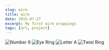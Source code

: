 ```yaml
---
slug: wire
title: wire
date: 2015-07-27
excerpt: My first wire wrappings
tags: [art, project]
---
```


<script>
  import Image from "$lib/components/base/image.svelte";
</script>

<Image
  path="posts/{slug}"
  filename="9"
  figcaption="Number 9"
  alt="Number 9"
/>
<Image
  path="posts/{slug}"
  filename="eyering"
  figcaption="Eye Ring"
  alt="Eye Ring"
/>
<Image
  path="posts/{slug}"
  filename="lettera"
  figcaption="Letter A"
  alt="Letter A"
/>
<Image
  path="posts/{slug}"
  filename="twistring"
  figcaption="Twist Ring"
  alt="Twist Ring"
/>